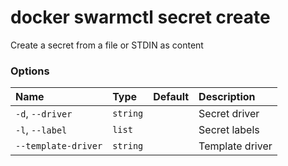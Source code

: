# docker swarmctl secret create

<!---MARKER_GEN_START-->
Create a secret from a file or STDIN as content

### Options

| Name                | Type     | Default | Description     |
|:--------------------|:---------|:--------|:----------------|
| `-d`, `--driver`    | `string` |         | Secret driver   |
| `-l`, `--label`     | `list`   |         | Secret labels   |
| `--template-driver` | `string` |         | Template driver |


<!---MARKER_GEN_END-->

